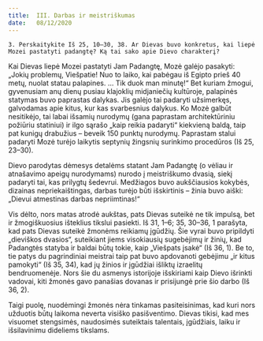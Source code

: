 ```yaml
---
title:  III. Darbas ir meistriškumas
date:   08/12/2020
---
```


`3. Perskaitykite Iš 25, 10–30, 38. Ar Dievas buvo konkretus, kai liepė Mozei pastatyti padangtę? Ką tai sako apie Dievo charakterį?`
														
Kai Dievas liepė Mozei pastatyti Jam Padangtę, Mozė galėjo pasakyti: „Jokių problemų, Viešpatie! Nuo to laiko, kai pabėgau iš Egipto prieš 40 metų, nuolat statau palapines. ... Tik duok man minutę!“ Bet kuriam žmogui, gyvenusiam anų dienų pusiau klajoklių midjaniečių kultūroje, palapinės statymas buvo paprastas dalykas. Jis galėjo tai padaryti užsimerkęs, galvodamas apie kitus, kur kas svarbesnius dalykus. Ko Mozė galbūt nesitikėjo, tai labai išsamių nurodymų (gana paprastam architektūriniu požiūriu statiniui) ir ilgo sąrašo „kaip reikia padaryti“ kiekvieną baldą, taip pat kunigų drabužius – beveik 150 punktų nurodymų. Paprastam stalui padaryti Mozė turėjo laikytis septynių žingsnių surinkimo procedūros (Iš 25, 23–30).

Dievo parodytas dėmesys detalėms statant Jam Padangtę (o vėliau ir atnašavimo apeigų nurodymams) nurodo į meistriškumo dvasią, siekį padaryti tai, kas prilygtų šedevrui. Medžiagos buvo aukščiausios kokybės, dizainas nepriekaištingas, darbas turėjo būti išskirtinis – žinia buvo aiški: „Dievui atmestinas darbas nepriimtinas!“

Vis dėlto, nors matas atrodė aukštas, pats Dievas suteikė ne tik impulsą, bet ir žmogiškuosius išteklius tikslui pasiekti. Iš 31, 1–6; 35, 30–36, 1 parašyta, kad pats Dievas suteikė žmonėms reikiamų įgūdžių. Šie vyrai buvo pripildyti „dieviškos dvasios“, suteikiant jiems visokiausių sugebėjimų ir žinių, kad Padangtės statyba ir baldai būtų tokie, kaip „Viešpats įsakė“ (Iš 36, 1). Be to, tie patys du pagrindiniai meistrai taip pat buvo apdovanoti gebėjimu „ir kitus pamokyti“ (Iš 35, 34), kad jų žinios ir įgūdžiai išliktų izraelitų bendruomenėje. Nors šie du asmenys istorijoje išskiriami kaip Dievo išrinkti vadovai, kiti žmonės gavo panašias dovanas ir prisijungė prie šio darbo (Iš 36, 2).

Taigi puolę, nuodėmingi žmonės nėra tinkamas pasiteisinimas, kad kuri nors užduotis būtų laikoma neverta visiško pasišventimo. Dievas tikisi, kad mes visuomet stengsimės, naudosimės suteiktais talentais, įgūdžiais, laiku ir išsilavinimu dideliems tikslams.